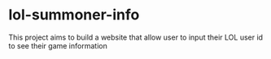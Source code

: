 # lol-summoner-info
This project aims to build a website that allow user to input their LOL user id to see their game information
